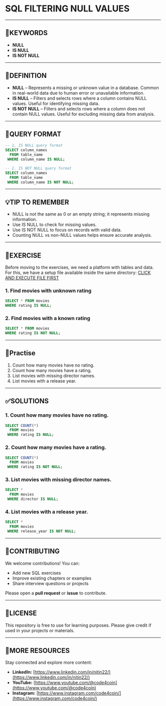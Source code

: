 # SQL FILTERING NULL VALUES
---
## 🔑KEYWORDS
- **NULL**
- **IS NULL**
- **IS NOT NULL**
---
## 📖DEFINITION
- **NULL** – Represents a missing or unknown value in a database. Common in real-world data due to human error or unavailable information.  
- **IS NULL** – Filters and selects rows where a column contains NULL values. Useful for identifying missing data.  
- **IS NOT NULL** – Filters and selects rows where a column does not contain NULL values. Useful for excluding missing data from analysis.
---
## 🧱QUERY FORMAT
```sql
-- 1. IS NULL query format
SELECT column_names
  FROM table_name
 WHERE column_name IS NULL;
```
```sql
-- 2. IS NOT NULL query format
SELECT column_names
  FROM table_name
 WHERE column_name IS NOT NULL;
```
---
## 💡TIP TO REMEMBER
- NULL is not the same as 0 or an empty string; it represents missing information.
- Use IS NULL to check for missing values.
- Use IS NOT NULL to focus on records with valid data.
- Counting NULL vs non-NULL values helps ensure accurate analysis.
---
## 💪EXERCISE
Before moving to the exercises, we need a platform with tables and data.  
For this, we have a setup file available inside the same directory: [CLICK AND EXECUTE FILE FIRST](https://github.com/code4coin/001-SQL-Structured-Query-Language-/blob/main/001%20SQL%20FOR%20DATA%20ENGINEERS/002%20SAMPLE%20DATA/002%20PATRONS%20DATA.md)
### 1. Find movies with unknown rating
```sql
SELECT * FROM movies
WHERE rating IS NULL;
```
### 2. Find movies with a known rating
```sql
SELECT * FROM movies
WHERE rating IS NOT NULL;
```
---
## 🧠Practise
1. Count how many movies have no rating.
2. Count how many movies have a rating.
3. List movies with missing director names.
4. List movies with a release year.
---
## ✅SOLUTIONS
### 1. Count how many movies have no rating.
```sql
SELECT COUNT(*) 
  FROM movies
 WHERE rating IS NULL;
```
### 2. Count how many movies have a rating.
```sql
SELECT COUNT(*) 
  FROM movies
 WHERE rating IS NOT NULL;
```
### 3. List movies with missing director names.
```sql
SELECT * 
  FROM movies
 WHERE director IS NULL;
```
### 4. List movies with a release year.
```sql
SELECT * 
  FROM movies
 WHERE release_year IS NOT NULL;
```
---

## 🤝**CONTRIBUTING** 

We welcome contributions! You can:

- Add new SQL exercises
- Improve existing chapters or examples
- Share interview questions or projects

Please open a **pull request** or **issue** to contribute.

---
## 📄**LICENSE** 

This repository is free to use for learning purposes. Please give credit if used in your projects or materials.

---
## 🔗**MORE RESOURCES** 

Stay connected and explore more content:

- **LinkedIn:** [https://www.linkedin.com/in/nitin22/](https://www.linkedin.com/in/nitin22/)
- **YouTube:** [https://www.youtube.com/@code4coin](https://www.youtube.com/@code4coin)
- **Instagram:** [https://www.instagram.com/code4coin/](https://www.instagram.com/code4coin/)
